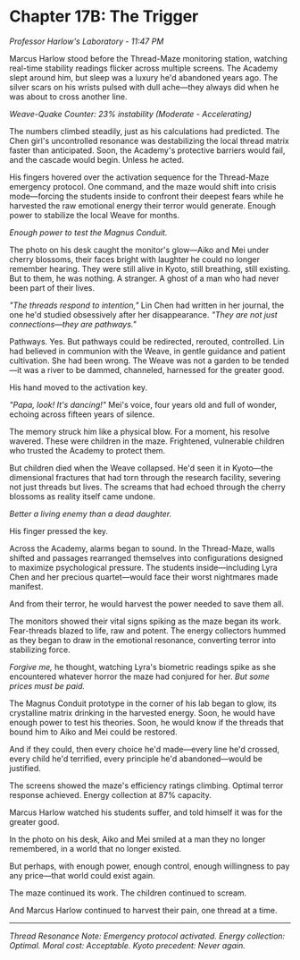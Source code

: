 # Chapter 17B: The Trigger

*Professor Harlow's Laboratory - 11:47 PM*

Marcus Harlow stood before the Thread-Maze monitoring station, watching real-time stability readings flicker across multiple screens. The Academy slept around him, but sleep was a luxury he'd abandoned years ago. The silver scars on his wrists pulsed with dull ache—they always did when he was about to cross another line.

*Weave-Quake Counter: 23% instability (Moderate - Accelerating)*

The numbers climbed steadily, just as his calculations had predicted. The Chen girl's uncontrolled resonance was destabilizing the local thread matrix faster than anticipated. Soon, the Academy's protective barriers would fail, and the cascade would begin. Unless he acted.

His fingers hovered over the activation sequence for the Thread-Maze emergency protocol. One command, and the maze would shift into crisis mode—forcing the students inside to confront their deepest fears while he harvested the raw emotional energy their terror would generate. Enough power to stabilize the local Weave for months.

*Enough power to test the Magnus Conduit.*

The photo on his desk caught the monitor's glow—Aiko and Mei under cherry blossoms, their faces bright with laughter he could no longer remember hearing. They were still alive in Kyoto, still breathing, still existing. But to them, he was nothing. A stranger. A ghost of a man who had never been part of their lives.

*"The threads respond to intention,"* Lin Chen had written in her journal, the one he'd studied obsessively after her disappearance. *"They are not just connections—they are pathways."*

Pathways. Yes. But pathways could be redirected, rerouted, controlled. Lin had believed in communion with the Weave, in gentle guidance and patient cultivation. She had been wrong. The Weave was not a garden to be tended—it was a river to be dammed, channeled, harnessed for the greater good.

His hand moved to the activation key.

*"Papa, look! It's dancing!"* Mei's voice, four years old and full of wonder, echoing across fifteen years of silence.

The memory struck him like a physical blow. For a moment, his resolve wavered. These were children in the maze. Frightened, vulnerable children who trusted the Academy to protect them.

But children died when the Weave collapsed. He'd seen it in Kyoto—the dimensional fractures that had torn through the research facility, severing not just threads but lives. The screams that had echoed through the cherry blossoms as reality itself came undone.

*Better a living enemy than a dead daughter.*

His finger pressed the key.

Across the Academy, alarms began to sound. In the Thread-Maze, walls shifted and passages rearranged themselves into configurations designed to maximize psychological pressure. The students inside—including Lyra Chen and her precious quartet—would face their worst nightmares made manifest.

And from their terror, he would harvest the power needed to save them all.

The monitors showed their vital signs spiking as the maze began its work. Fear-threads blazed to life, raw and potent. The energy collectors hummed as they began to draw in the emotional resonance, converting terror into stabilizing force.

*Forgive me,* he thought, watching Lyra's biometric readings spike as she encountered whatever horror the maze had conjured for her. *But some prices must be paid.*

The Magnus Conduit prototype in the corner of his lab began to glow, its crystalline matrix drinking in the harvested energy. Soon, he would have enough power to test his theories. Soon, he would know if the threads that bound him to Aiko and Mei could be restored.

And if they could, then every choice he'd made—every line he'd crossed, every child he'd terrified, every principle he'd abandoned—would be justified.

The screens showed the maze's efficiency ratings climbing. Optimal terror response achieved. Energy collection at 87% capacity.

Marcus Harlow watched his students suffer, and told himself it was for the greater good.

In the photo on his desk, Aiko and Mei smiled at a man they no longer remembered, in a world that no longer existed.

But perhaps, with enough power, enough control, enough willingness to pay any price—that world could exist again.

The maze continued its work. The children continued to scream.

And Marcus Harlow continued to harvest their pain, one thread at a time.

---

*Thread Resonance Note: Emergency protocol activated. Energy collection: Optimal. Moral cost: Acceptable. Kyoto precedent: Never again.*
